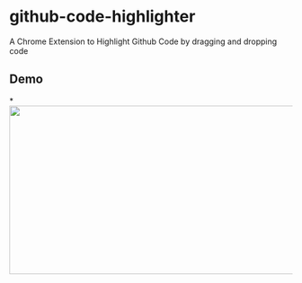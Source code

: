 # github-code-highlighter
A Chrome Extension to Highlight Github Code by dragging and dropping code

## Demo
*<img src="demo.gif" width="600" height="300">
